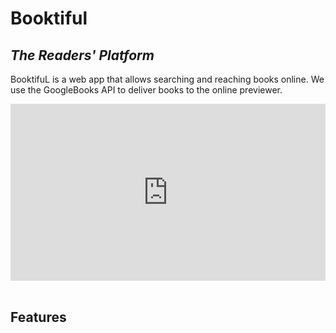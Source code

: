 <h1>Booktiful</h1>
<h2><i>The Readers' Platform</i></h2>

<p>
BooktifuL is a web app that allows searching and reaching books online. We use the GoogleBooks API to deliver books to the online previewer.
</p>

<div style="padding:56.16% 0 0 0;position:relative;">
    <iframe src="https://player.vimeo.com/video/689217985?h=03de8d36c4&amp;badge=0&amp;autopause=0&amp;player_id=0&amp;app_id=58479" frameborder="0" allow="autoplay; fullscreen; picture-in-picture" allowfullscreen style="position:absolute;top:0;left:0;width:100%;height:100%;" title="New Recording - 3/17/2022, 1:25:21 PM">
    </iframe>
</div>
<script src="https://player.vimeo.com/api/player.js"></script>
<br>
<h2>Features</h2>
